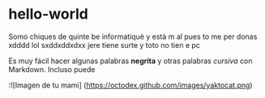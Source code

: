 # hello-world
Somo chiques de quinte be informatiquè y està m al pues to me per donas xdddd lol sxddxddxdxx jere tiene surte y toto no tien e pc


Es muy fácil hacer algunas palabras **negrita** y otras palabras *cursiva* con Markdown. Incluso puede

:![Imagen de tu mami] 
(https://octodex.github.com/images/yaktocat.png)

